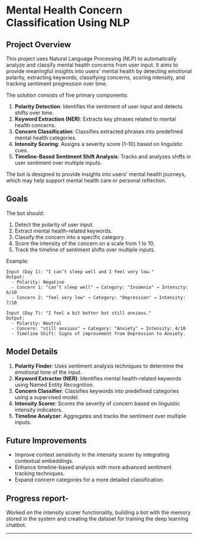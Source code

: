 
# Mental Health Concern Classification Using NLP

## Project Overview

This project uses Natural Language Processing (NLP) to automatically analyze and classify mental health concerns from user input. It aims to provide meaningful insights into users' mental health by detecting emotional polarity, extracting keywords, classifying concerns, scoring intensity, and tracking sentiment progression over time.

The solution consists of five primary components:
1. **Polarity Detection**: Identifies the sentiment of user input and detects shifts over time.
2. **Keyword Extraction (NER)**: Extracts key phrases related to mental health concerns.
3. **Concern Classification**: Classifies extracted phrases into predefined mental health categories.
4. **Intensity Scoring**: Assigns a severity score (1–10) based on linguistic cues.
5. **Timeline-Based Sentiment Shift Analysis**: Tracks and analyzes shifts in user sentiment over multiple inputs.

The bot is designed to provide insights into users' mental health journeys, which may help support mental health care or personal reflection.

## Goals

The bot should:
1. Detect the polarity of user input.
2. Extract mental health-related keywords.
3. Classify the concern into a specific category.
4. Score the intensity of the concern on a scale from 1 to 10.
5. Track the timeline of sentiment shifts over multiple inputs.

Example:

```
Input (Day 1): "I can’t sleep well and I feel very low."
Output:
  - Polarity: Negative
  - Concern 1: "can’t sleep well" → Category: "Insomnia" → Intensity: 6/10
  - Concern 2: "feel very low" → Category: "Depression" → Intensity: 7/10

Input (Day 7): "I feel a bit better but still anxious."
Output:
  - Polarity: Neutral
  - Concern: "still anxious" → Category: "Anxiety" → Intensity: 4/10
  - Timeline Shift: Signs of improvement from Depression to Anxiety.
```

## Model Details

1. **Polarity Finder**: Uses sentiment analysis techniques to determine the emotional tone of the input.
2. **Keyword Extractor (NER)**: Identifies mental health-related keywords using Named Entity Recognition.
3. **Concern Classifier**: Classifies keywords into predefined categories using a supervised model.
4. **Intensity Scorer**: Scores the severity of concern based on linguistic intensity indicators.
5. **Timeline Analyzer**: Aggregates and tracks the sentiment over multiple inputs.


## Future Improvements

- Improve context sensitivity in the intensity scorer by integrating contextual embeddings.
- Enhance timeline-based analysis with more advanced sentiment tracking techniques.
- Expand concern categories for a more detailed classification.

## Progress report-
Worked on the intensity scorer functionality, building a bot with the memory stored in the system and creating the dataset for training the deep learning chatbot.

---

